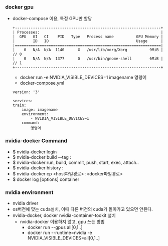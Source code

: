 ### docker gpu
- docker-compose 이용, 특정 GPU만 할당
    ```
    +-----------------------------------------------------------------+
    | Processes:                                                      |
    |  GPU   GI   CI    PID   Type   Process name          GPU Memory |
    |        ID   ID                                       Usage      |
    |=================================================================|
    |    0   N/A  N/A  1140      G   /usr/lib/xorg/Xorg          9MiB | // 0
    |    0   N/A  N/A  1377      G   /usr/bin/gnome-shell        6MiB | // 1
    +-----------------------------------------------------------------+
    ```

    - docker run -e NVIDIA_VISIBLE_DEVICES=1 imagename 명령어
    - docker-compose.yml
    ```
    version: '3'

    services:
    train:
        image: imagename
        environment:
            - NVIDIA_VISIBLE_DEVICES=1
        command:
            명령어
    ```


### nvidia-docker Command
- $ nvidia-docker login
- $ nvidia-docker build --tag <imagename>:<tagname>
- $ nvidia-docker run, build, commit, push, start, exec, attach..
- $ nvidia-docker history <imagename>:<tagname>
- $ nvidia-docker cp <host파일경로> <containername>:<docker파일경로>
- $ docker log [options] container

### nvidia environment
- nvidia driver
- os버전에 맞는 cuda설치, 이때 다른 버전의 cuda가 돌아가고 있으면 안된다.
- nvidia-docker, docker nvidia-container-tookit 설치
    - nvidia-docker 이용하지 않고, gpu 쓰는 방법
        - docker run --gpus all[0,1..]
        - docker run --runtime=nvidia -e NVIDIA_VISIBLE_DEVICES=all[0,1..]